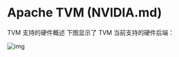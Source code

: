 # Apache TVM (NVIDIA.md)
TVM 支持的硬件概述
下图显示了 TVM 当前支持的硬件后端：

![img](https://github.com/dmlc/web-data/raw/main/tvm/tutorial/tvm_support_list.png)